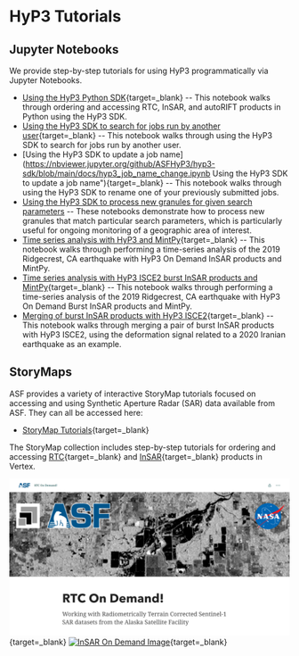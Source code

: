 # HyP3 Tutorials

## Jupyter Notebooks

We provide step-by-step tutorials for using HyP3 programmatically via Jupyter Notebooks. 

* [Using the HyP3 Python SDK](https://github.com/ASFHyP3/hyp3-sdk/blob/main/docs/sdk_example.ipynb "Using the HyP3 SDK Tutorial" ){target=_blank}
  -- This notebook walks through ordering and accessing RTC, InSAR, and autoRIFT products in Python using the HyP3 SDK.
* [Using the HyP3 SDK to search for jobs run by another user](https://github.com/ASFHyP3/hyp3-sdk/blob/main/docs/search_other_user_jobs.ipynb "Using the HyP3 SDK to search for jobs run by another user" ){target=_blank}
  -- This notebook walks through using the HyP3 SDK to search for jobs run by another user.
* [Using the HyP3 SDK to update a job name](https://nbviewer.jupyter.org/github/ASFHyP3/hyp3-sdk/blob/main/docs/hyp3_job_name_change.ipynb Using the HyP3 SDK to update a job name"){target=_blank}
  -- This notebook walks through using the HyP3 SDK to rename one of your previously submitted jobs. 
* [Using the HyP3 SDK to process new granules for given search parameters](./tutorials/process-new-granules-for-search-parameters.md)
  -- These notebooks demonstrate how to process new granules that match particular search parameters,
     which is particularly useful for ongoing monitoring of a geographic area of interest.
* [Time series analysis with HyP3 and MintPy](https://github.com/ASFHyP3/hyp3-docs/blob/main/docs/tutorials/hyp3_insar_stack_for_ts_analysis.ipynb "Time series analysis with HyP3 and MintPy Tutorial" ){target=_blank}
  -- This notebook walks through performing a time-series analysis of the 2019 
  Ridgecrest, CA earthquake with HyP3 On Demand InSAR products and MintPy.
* [Time series analysis with HyP3 ISCE2 burst InSAR products and MintPy](https://github.com/ASFHyP3/hyp3-docs/blob/main/docs/tutorials/hyp3_isce2_burst_stack_for_ts_analysis.ipynb "Time series analysis with HyP3 ISCE2 burst InSAR products and MintPy Tutorial" ){target=_blank}
  -- This notebook walks through performing a time-series analysis of the 2019 
  Ridgecrest, CA earthquake with HyP3 On Demand Burst InSAR products and MintPy.
* [Merging of burst InSAR products with HyP3 ISCE2](https://github.com/ASFHyP3/hyp3-docs/blob/develop/docs/tutorials/hyp3_isce2_burst_merge.ipynb "Merging of burst InSAR products with HyP3 ISCE2 Tutorial" ){target=_blank}
  -- This notebook walks through merging a pair of burst InSAR products with HyP3 ISCE2, using the deformation signal related to a 2020 Iranian earthquake as an example.


## StoryMaps

ASF provides a variety of interactive StoryMap tutorials focused on accessing and using
Synthetic Aperture Radar (SAR) data available from ASF. They can all be accessed here:

* [StoryMap Tutorials](https://asf-daac.maps.arcgis.com/home/index.html "StoryMap Tutorials" ){target=_blank}

The StoryMap collection includes step-by-step tutorials for ordering and accessing
[RTC](https://storymaps.arcgis.com/stories/2ead3222d2294d1fae1d11d3f98d7c35 "RTC On Demand StoryMap" ){target=_blank}
and [InSAR](https://storymaps.arcgis.com/stories/68a8a3253900411185ae9eb6bb5283d3 "InSAR On Demand StoryMap" ){target=_blank}
products in Vertex.

[![RTC On Demand Image](images/rtc-tutorial.png "Click to open RTC On Demand! tutorial")](https://storymaps.arcgis.com/stories/2ead3222d2294d1fae1d11d3f98d7c35 "RTC On Demand!" ){target=_blank}
[![InSAR On Demand Image](images/insar-tutorial.png "Click to open InSAR On Demand! tutorial")](https://storymaps.arcgis.com/stories/68a8a3253900411185ae9eb6bb5283d3 "InSAR On Demand!" ){target=_blank}
